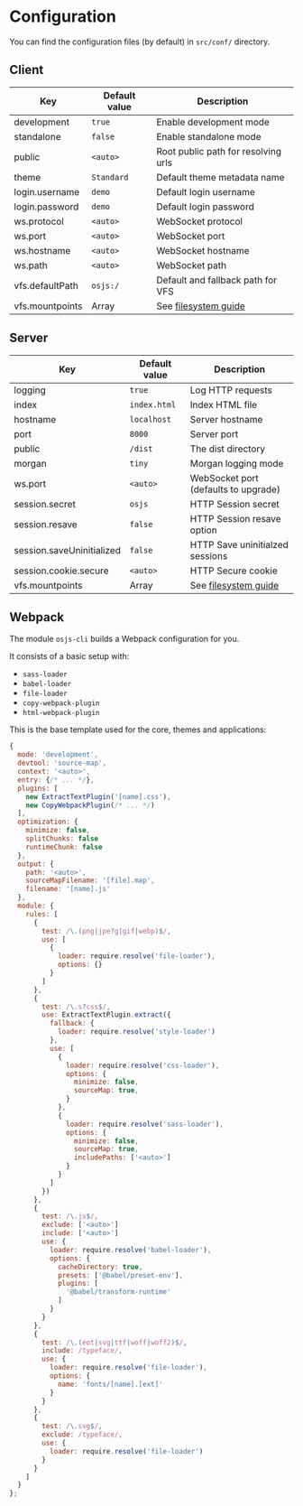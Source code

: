 # Configuration

You can find the configuration files (by default) in `src/conf/` directory.

## Client

| Key                 | Default value | Description                                              |
| ------------------- | ------------- | -------------------------------------------------------- |
| development         | `true`        | Enable development mode                                  |
| standalone          | `false`       | Enable standalone mode                                   |
| public              | `<auto>`      | Root public path for resolving urls                      |
| theme               | `Standard`    | Default theme metadata name                              |
| login.username      | `demo`        | Default login username                                   |
| login.password      | `demo`        | Default login password                                   |
| ws.protocol         | `<auto>`      | WebSocket protocol                                       |
| ws.port             | `<auto>`      | WebSocket port                                           |
| ws.hostname         | `<auto>`      | WebSocket hostname                                       |
| ws.path             | `<auto>`      | WebSocket path                                           |
| vfs.defaultPath     | `osjs:/`      | Default and fallback path for VFS                        |
| vfs.mountpoints     | Array         | See [filesystem guide](guide/filesystem/README.md)       |

## Server

| Key                         | Default value | Description                                             |
| --------------------------- | ------------- | ------------------------------------------------------- |
| logging                     | `true`        | Log HTTP requests                                       |
| index                       | `index.html`  | Index HTML file                                         |
| hostname                    | `localhost`   | Server hostname                                         |
| port                        | `8000`        | Server port                                             |
| public                      | `/dist`       | The dist directory                                      |
| morgan                      | `tiny`        | Morgan logging mode                                     |
| ws.port                     | `<auto>`      | WebSocket port (defaults to upgrade)                    |
| session.secret              | `osjs`        | HTTP Session secret                                     |
| session.resave              | `false`       | HTTP Session resave option                              |
| session.saveUninitialized   | `false`       | HTTP Save uninitialzed sessions                         |
| session.cookie.secure       | `<auto>`      | HTTP Secure cookie                                      |
| vfs.mountpoints             | Array         | See [filesystem guide](guide/filesystem/README.md)      |

## Webpack

The module `osjs-cli` builds a Webpack configuration for you.

It consists of a basic setup with:

* `sass-loader`
* `babel-loader`
* `file-loader`
* `copy-webpack-plugin`
* `html-webpack-plugin`

This is the base template used for the core, themes and applications:

```javascript
{
  mode: 'development',
  devtool: 'source-map',
  context: '<auto>',
  entry: {/* ... */},
  plugins: [
    new ExtractTextPlugin('[name].css'),
    new CopyWebpackPlugin(/* ... */)
  ],
  optimization: {
    minimize: false,
    splitChunks: false
    runtimeChunk: false
  },
  output: {
    path: '<auto>',
    sourceMapFilename: '[file].map',
    filename: '[name].js'
  },
  module: {
    rules: [
      {
        test: /\.(png|jpe?g|gif|webp)$/,
        use: [
          {
            loader: require.resolve('file-loader'),
            options: {}
          }
        ]
      },
      {
        test: /\.s?css$/,
        use: ExtractTextPlugin.extract({
          fallback: {
            loader: require.resolve('style-loader')
          },
          use: [
            {
              loader: require.resolve('css-loader'),
              options: {
                minimize: false,
                sourceMap: true,
              }
            },
            {
              loader: require.resolve('sass-loader'),
              options: {
                minimize: false,
                sourceMap: true,
                includePaths: ['<auto>']
              }
            }
          ]
        })
      },
      {
        test: /\.js$/,
        exclude: ['<auto>']
        include: ['<auto>']
        use: {
          loader: require.resolve('babel-loader'),
          options: {
            cacheDirectory: true,
            presets: ['@babel/preset-env'],
            plugins: [
              '@babel/transform-runtime'
            ]
          }
        }
      },
      {
        test: /\.(eot|svg|ttf|woff|woff2)$/,
        include: /typeface/,
        use: {
          loader: require.resolve('file-loader'),
          options: {
            name: 'fonts/[name].[ext]'
          }
        }
      },
      {
        test: /\.svg$/,
        exclude: /typeface/,
        use: {
          loader: require.resolve('file-loader')
        }
      }
    ]
  }
};
```
